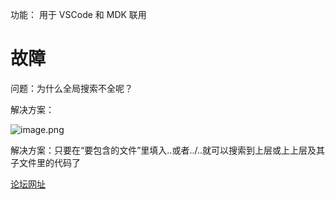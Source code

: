 
功能： 用于 VSCode 和 MDK 联用

# 故障

问题：为什么全局搜索不全呢？

解决方案：


![image.png](https://zbn-picture1-1319009493.cos.ap-chengdu.myqcloud.com/public-pic/202401171714855.png)

解决方案：只要在“要包含的文件”里填入..或者../..就可以搜索到上层或上上层及其子文件里的代码了

[论坛网址](https://discuss.em-ide.com/d/64)